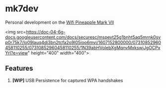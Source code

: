 # mk7dev
Personal development on the [Wifi Pineapple Mark VII](https://shop.hak5.org/products/wifi-pineapple)

<img src=https://doc-04-6g-docs.googleusercontent.com/docs/securesc/mspevt25g1bnht5aq5mrnk0svp0r75k7/lo09lauq4di3bn2tcfa2o9l05ioo6mvi/1607152800000/07310852960458110255/07310852960458110255/1N39abHVolebXgMqnvMxkswjJgOCPxYrI?e=view" height="400" width="400">


## Features
1. <b>[WIP]</b> USB Persistence for captured WPA handshakes
 
